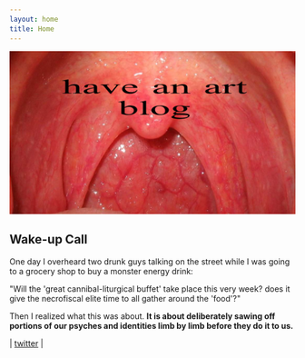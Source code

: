 ```yaml
---
layout: home
title: Home
---
```




![An open mouth.](/images/mouth.png)

## Wake-up Call

One day I overheard two drunk guys talking on the street while I was going to a grocery shop to buy a monster energy drink:

"Will the 'great cannibal-liturgical buffet' take place this very week? does it give the necrofiscal elite time to all gather around the 'food'?"

Then I realized what this was about. **It is about deliberately sawing off portions of our psyches and identities limb by limb before they do it to us.**

| [twitter](https://twitter.com/haveanartblog) |